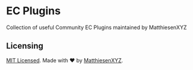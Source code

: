 # EC Plugins

Collection of useful Community EC Plugins maintained by MatthiesenXYZ

## Licensing

[MIT Licensed](./LICENSE). Made with ❤️ by [MatthiesenXYZ](https://github.com/MatthiesenXYZ).
